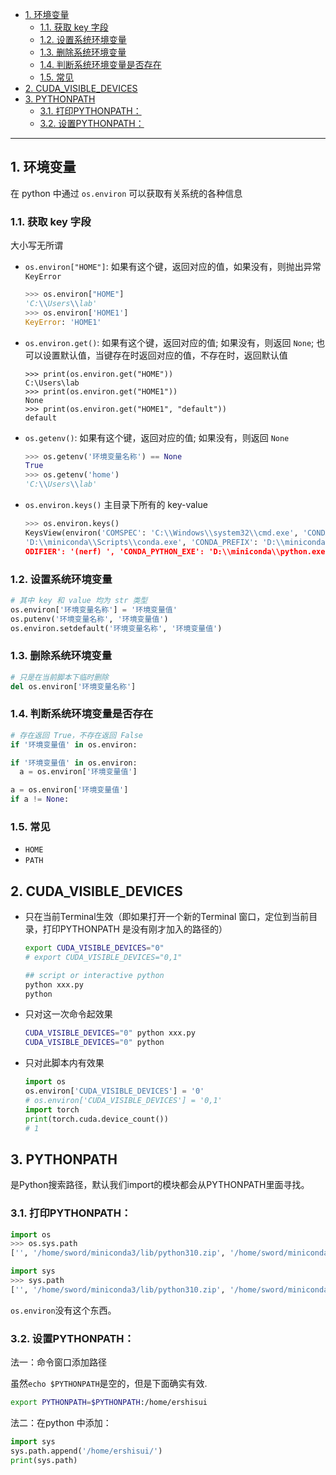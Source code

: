 - [1. 环境变量](#1-环境变量)
  - [1.1. 获取 key 字段](#11-获取-key-字段)
  - [1.2. 设置系统环境变量](#12-设置系统环境变量)
  - [1.3. 删除系统环境变量](#13-删除系统环境变量)
  - [1.4. 判断系统环境变量是否存在](#14-判断系统环境变量是否存在)
  - [1.5. 常见](#15-常见)
- [2. CUDA\_VISIBLE\_DEVICES](#2-cuda_visible_devices)
- [3. PYTHONPATH](#3-pythonpath)
  - [3.1. 打印PYTHONPATH：](#31-打印pythonpath)
  - [3.2. 设置PYTHONPATH：](#32-设置pythonpath)


---
## 1. 环境变量

在 python 中通过 `os.environ` 可以获取有关系统的各种信息


### 1.1. 获取 key 字段

大小写无所谓
- `os.environ["HOME"]`: 如果有这个键，返回对应的值，如果没有，则抛出异常 `KeyError`
  ```python
  >>> os.environ["HOME"]
  'C:\\Users\\lab'
  >>> os.environ['HOME1']
  KeyError: 'HOME1'
  ```

- `os.environ.get()`: 如果有这个键，返回对应的值; 如果没有，则返回 `None`; 也可以设置默认值，当键存在时返回对应的值，不存在时，返回默认值
  ```
  >>> print(os.environ.get("HOME"))
  C:\Users\lab
  >>> print(os.environ.get("HOME1")) 
  None
  >>> print(os.environ.get("HOME1", "default")) 
  default
  ```
- `os.getenv()`: 如果有这个键，返回对应的值; 如果没有，则返回 `None`
  ```python
  >>> os.getenv('环境变量名称') == None
  True
  >>> os.getenv('home')         
  'C:\\Users\\lab'
  ```
- `os.environ.keys()` 主目录下所有的 key-value
  ```python
  >>> os.environ.keys()
  KeysView(environ('COMSPEC': 'C:\\Windows\\system32\\cmd.exe', 'CONDA_DEFAULT_ENV': 'nerf', 'CONDA_EXE':
  'D:\\miniconda\\Scripts\\conda.exe', 'CONDA_PREFIX': 'D:\\miniconda\\envs\\nerf', 'CONDA_PREFIX_1': 'D:\\miniconda', 'CONDA_PROMPT_M
  ODIFIER': '(nerf) ', 'CONDA_PYTHON_EXE': 'D:\\miniconda\\python.exe', 'CONDA_SHLVL': '2', 
  ```
### 1.2. 设置系统环境变量
```python
# 其中 key 和 value 均为 str 类型
os.environ['环境变量名称'] = '环境变量值' 
os.putenv('环境变量名称', '环境变量值')
os.environ.setdefault('环境变量名称', '环境变量值')
```

### 1.3. 删除系统环境变量
```python
# 只是在当前脚本下临时删除
del os.environ['环境变量名称']
```
### 1.4. 判断系统环境变量是否存在
```python
# 存在返回 True，不存在返回 False
if '环境变量值' in os.environ:

if '环境变量值' in os.environ:
  a = os.environ['环境变量值']

a = os.environ['环境变量值']
if a != None:
```

### 1.5. 常见

- `HOME`
- `PATH`




## 2. CUDA_VISIBLE_DEVICES
- 只在当前Terminal生效（即如果打开一个新的Terminal 窗口，定位到当前目录，打印PYTHONPATH 是没有刚才加入的路径的）
    ```bash
    export CUDA_VISIBLE_DEVICES="0"
    # export CUDA_VISIBLE_DEVICES="0,1"

    ## script or interactive python
    python xxx.py
    python
    ```
- 只对这一次命令起效果
    ```bash
    CUDA_VISIBLE_DEVICES="0" python xxx.py
    CUDA_VISIBLE_DEVICES="0" python
    ```
- 只对此脚本内有效果
    ```python
    import os
    os.environ['CUDA_VISIBLE_DEVICES'] = '0'
    # os.environ['CUDA_VISIBLE_DEVICES'] = '0,1'
    import torch
    print(torch.cuda.device_count())
    # 1
    ```


## 3. PYTHONPATH

是Python搜索路径，默认我们import的模块都会从PYTHONPATH里面寻找。

### 3.1. 打印PYTHONPATH：

```python
import os
>>> os.sys.path
['', '/home/sword/miniconda3/lib/python310.zip', '/home/sword/miniconda3/lib/python3.10', '/home/sword/miniconda3/lib/python3.10/lib-dynload', '/home/sword/miniconda3/lib/python3.10/site-packages']

import sys
>>> sys.path
['', '/home/sword/miniconda3/lib/python310.zip', '/home/sword/miniconda3/lib/python3.10', '/home/sword/miniconda3/lib/python3.10/lib-dynload', '/home/sword/miniconda3/lib/python3.10/site-packages']
```
`os.environ`没有这个东西。

### 3.2. 设置PYTHONPATH：

法一：命令窗口添加路径

虽然`echo $PYTHONPATH`是空的，但是下面确实有效.

```bash
export PYTHONPATH=$PYTHONPATH:/home/ershisui
```

法二：在python 中添加：

```python
import sys
sys.path.append('/home/ershisui/')
print(sys.path)
```

